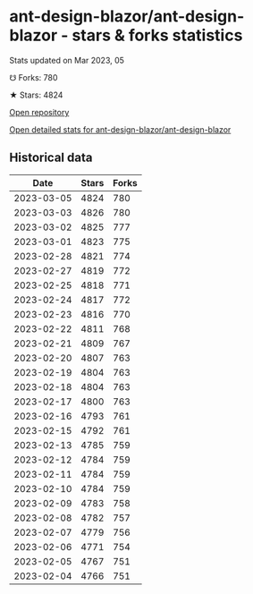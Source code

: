 # ant-design-blazor/ant-design-blazor - stars & forks statistics

Stats updated on Mar 2023, 05

☋ Forks: 780

★ Stars: 4824

[Open repository](https://github.com/ant-design-blazor/ant-design-blazor)

[Open detailed stats for ant-design-blazor/ant-design-blazor](https://reviewgithub.com/rep/ant-design-blazor/ant-design-blazor)

## Historical data
| Date | Stars | Forks |
|------|-------|-------|
| 2023-03-05 | 4824 | 780 | 
| 2023-03-03 | 4826 | 780 | 
| 2023-03-02 | 4825 | 777 | 
| 2023-03-01 | 4823 | 775 | 
| 2023-02-28 | 4821 | 774 | 
| 2023-02-27 | 4819 | 772 | 
| 2023-02-25 | 4818 | 771 | 
| 2023-02-24 | 4817 | 772 | 
| 2023-02-23 | 4816 | 770 | 
| 2023-02-22 | 4811 | 768 | 
| 2023-02-21 | 4809 | 767 | 
| 2023-02-20 | 4807 | 763 | 
| 2023-02-19 | 4804 | 763 | 
| 2023-02-18 | 4804 | 763 | 
| 2023-02-17 | 4800 | 763 | 
| 2023-02-16 | 4793 | 761 | 
| 2023-02-15 | 4792 | 761 | 
| 2023-02-13 | 4785 | 759 | 
| 2023-02-12 | 4784 | 759 | 
| 2023-02-11 | 4784 | 759 | 
| 2023-02-10 | 4784 | 759 | 
| 2023-02-09 | 4783 | 758 | 
| 2023-02-08 | 4782 | 757 | 
| 2023-02-07 | 4779 | 756 | 
| 2023-02-06 | 4771 | 754 | 
| 2023-02-05 | 4767 | 751 | 
| 2023-02-04 | 4766 | 751 | 

